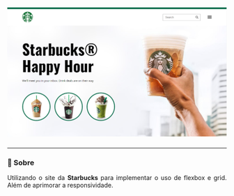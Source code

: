 <h1 align="center">
    <img alt="Starbucks Banner" src=".github/starbucks-banner.png"/>
</h1>

---

### 🔖 Sobre

<p align="justify">
  Utilizando o site da <b>Starbucks</b> para implementar o uso de flexbox e grid. Além de aprimorar a responsividade.
</p>
